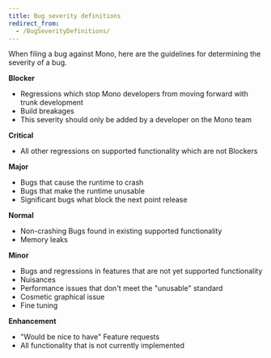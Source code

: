 ```yaml
---
title: Bug severity definitions
redirect_from:
  - /BugSeverityDefinitions/
---
```


When filing a bug against Mono, here are the guidelines for determining the severity of a bug.

 **Blocker**

-   Regressions which stop Mono developers from moving forward with trunk development
-   Build breakages
-   This severity should only be added by a developer on the Mono team

 **Critical**

-   All other regressions on supported functionality which are not Blockers

 **Major**

-   Bugs that cause the runtime to crash
-   Bugs that make the runtime unusable
-   Significant bugs what block the next point release

 **Normal**

-   Non-crashing Bugs found in existing supported functionality
-   Memory leaks

 **Minor**

-   Bugs and regressions in features that are not yet supported functionality
-   Nuisances
-   Performance issues that don't meet the "unusable" standard
-   Cosmetic graphical issue
-   Fine tuning

 **Enhancement**

-   "Would be nice to have" Feature requests
-   All functionality that is not currently implemented

